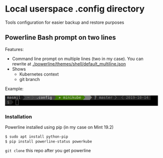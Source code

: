 # Local userspace .config directory 
Tools configuration for easier backup and restore purposes

## Powerline Bash prompt on two lines
Features:
- Command line prompt on multiple lines (two in my case). You can rewrite at [./powerline/themes/shell/default_multiline.json](./powerline/themes/shell/default_multiline.json)
- Shows
   - Kubernetes context
   - git branch

Example:

![image](./repo-art/screenshot-bash.png)

### Installation

Powerline installed using pip (in my case on Mint 19.2)
```
$ sudo apt install python-pip
$ pip install powerline-status powerkube
```

```git clone``` this repo after you get powerline
